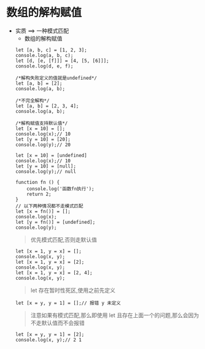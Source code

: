 # 数组的解构赋值

- 实质 ==> 一种模式匹配
    - 数组的解构赋值
    ```
    let [a, b, c] = [1, 2, 3];
    console.log(a, b, c);
    let [d, [e, [f]]] = [4, [5, [6]]];
    console.log(d, e, f);
    ```
    ```
    /*解构失败定义的值就是undefined*/
    let [a, b] = [2];
    console.log(a, b);
    ```
    ```
    /*不完全解构*/
    let [a, b] = [2, 3, 4];
    console.log(a, b);
    ```
    ```
    /*解构赋值支持默认值*/
    let [x = 10] = [];
    console.log(x);// 10
    let [y = 10] = [20];
    console.log(y);// 20
    ```
    ```
    let [x = 10] = [undefined]
    console.log(x);// 10
    let [y = 10] = [null];
    console.log(y);// null
    ```
    ```
    function fn () {
        console.log('函数fn执行');
        return 2;
    }
    // 以下两种情况都不走模式匹配
    let [x = fn()] = [];
    console.log(x);
    let [y = fn()] = [undefined];
    console.log(y);
    ```
    > 优先模式匹配,否则走默认值
    ```
    let [x = 1, y = x] = [];
    console.log(x, y);
    let [x = 1, y = x] = [2];
    console.log(x, y);
    let [x = 1, y = x] = [2, 4];
    console.log(x, y);
    ```
    > let 存在暂时性死区,使用之前先定义
    ```
    let [x = y, y = 1] = [];// 报错 y 未定义
    ```
    > 注意如果有模式匹配,那么即使用 let 且存在上面一个的问题,那么会因为不走默认值而不会报错
    ```
    let [x = y, y = 1] = [2];
    console.log(x, y);// 2 1
    ```